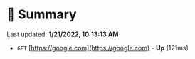 # 📖 Summary
Last updated: **1/21/2022, 10:13:13 AM**

- `GET` [https://google.com](https://google.com) - **Up** (121ms)
